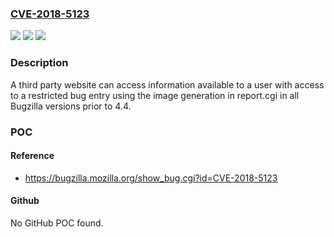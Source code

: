 ### [CVE-2018-5123](https://cve.mitre.org/cgi-bin/cvename.cgi?name=CVE-2018-5123)
![](https://img.shields.io/static/v1?label=Product&message=Bugzilla&color=blue)
![](https://img.shields.io/static/v1?label=Version&message=n%2Fa&color=blue)
![](https://img.shields.io/static/v1?label=Vulnerability&message=Improper%20Access%20Control&color=brighgreen)

### Description

A third party website can access information available to a user with access to a restricted bug entry using the image generation in report.cgi in all Bugzilla versions prior to 4.4.

### POC

#### Reference
- https://bugzilla.mozilla.org/show_bug.cgi?id=CVE-2018-5123

#### Github
No GitHub POC found.

